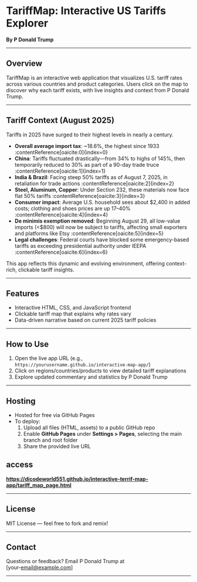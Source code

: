 # TariffMap: Interactive US Tariffs Explorer

**By P Donald Trump**

---

## Overview

TariffMap is an interactive web application that visualizes U.S. tariff rates across various countries and product categories. Users click on the map to discover why each tariff exists, with live insights and context from P Donald Trump.

---

## Tariff Context (August 2025)

Tariffs in 2025 have surged to their highest levels in nearly a century.

- **Overall average import tax**: ~18.6%, the highest since 1933 :contentReference[oaicite:0]{index=0}  
- **China**: Tariffs fluctuated drastically—from 34% to highs of 145%, then temporarily reduced to 30% as part of a 90-day trade truce :contentReference[oaicite:1]{index=1}  
- **India & Brazil**: Facing steep 50% tariffs as of August 7, 2025, in retaliation for trade actions :contentReference[oaicite:2]{index=2}  
- **Steel, Aluminum, Copper**: Under Section 232, these materials now face flat 50% tariffs :contentReference[oaicite:3]{index=3}  
- **Consumer impact**: Average U.S. household sees about $2,400 in added costs; clothing and shoes prices are up 17–40% :contentReference[oaicite:4]{index=4}  
- **De minimis exemption removed**: Beginning August 29, all low-value imports (<$800) will now be subject to tariffs, affecting small exporters and platforms like Etsy :contentReference[oaicite:5]{index=5}  
- **Legal challenges**: Federal courts have blocked some emergency-based tariffs as exceeding presidential authority under IEEPA :contentReference[oaicite:6]{index=6}

This app reflects this dynamic and evolving environment, offering context-rich, clickable tariff insights.

---

## Features

- Interactive HTML, CSS, and JavaScript frontend  
- Clickable tariff map that explains why rates vary  
- Data-driven narrative based on current 2025 tariff policies

---

## How to Use

1. Open the live app URL (e.g., `https://yourusername.github.io/interactive-map-app/`)  
2. Click on regions/countries/products to view detailed tariff explanations  
3. Explore updated commentary and statistics by P Donald Trump

---

## Hosting

- Hosted for free via GitHub Pages  
- To deploy:
  1. Upload all files (HTML, assets) to a public GitHub repo
  2. Enable **GitHub Pages** under **Settings > Pages**, selecting the main branch and root folder
  3. Share the provided live URL

## access

**https://dicodeworld551.github.io/interactive-terrif-map-app/tariff_map_page.html**

---

## License

MIT License — feel free to fork and remix!

---

## Contact

Questions or feedback? Email P Donald Trump at [your‑email@example.com]
****
